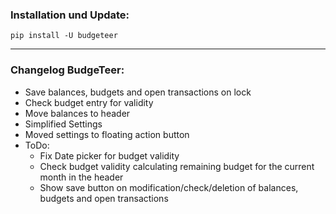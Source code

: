 ### Installation und Update:

`pip install -U budgeteer`

---

### Changelog BudgeTeer:
- Save balances, budgets and open transactions on lock
- Check budget entry for validity
- Move balances to header
- Simplified Settings
- Moved settings to floating action button
- ToDo:
    - Fix Date picker for budget validity
    - Check budget validity calculating remaining budget for the current month in the header
    - Show save button on modification/check/deletion of balances, budgets and open transactions
